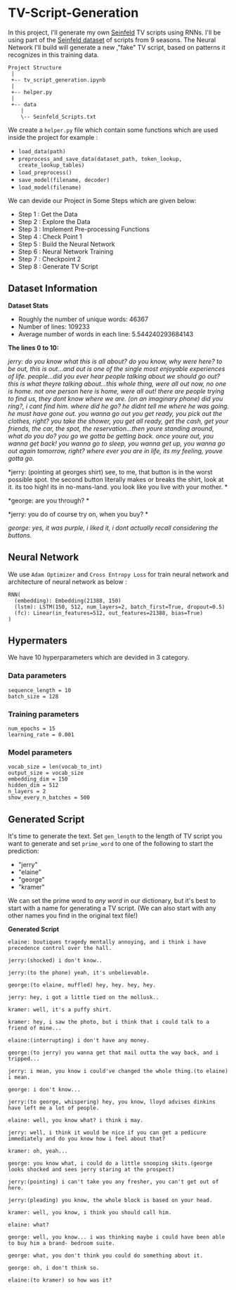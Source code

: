 # TV-Script-Generation

In this project, I'll generate my own [Seinfeld](https://en.wikipedia.org/wiki/Seinfeld) TV scripts using RNNs.  I'll be using part of the [Seinfeld dataset](https://www.kaggle.com/thec03u5/seinfeld-chronicles#scripts.csv) of scripts from 9 seasons.  The Neural Network I'll build will generate a new ,"fake" TV script, based on patterns it recognizes in this training data.
```
Project Structure
 |
 +-- tv_script_generation.ipynb
 |  
 +-- helper.py
 |  
 +-- data
    |  
    \-- Seinfeld_Scripts.txt

```

We create a `helper.py` file which contain some functions which are used inside the project for example : 
* `load_data(path)`
* `preprocess_and_save_data(dataset_path, token_lookup, create_lookup_tables)`
* `load_preprocess()`
* `save_model(filename, decoder)`
* `load_model(filename)`

We can devide our Project in Some Steps which are given below:

* Step 1 : Get the Data  
* Step 2 : Explore the Data  
* Step 3 : Implement Pre-processing Functions  
* Step 4 : Check Point 1  
* Step 5 : Build the Neural Network  
* Step 6 : Neural Network Training  
* Step 7 : Checkpoint 2  
* Step 8 : Generate TV Script  

## Dataset Information

**Dataset Stats**
* Roughly the number of unique words: 46367
* Number of lines: 109233
* Average number of words in each line: 5.544240293684143

**The lines 0 to 10:**

*jerry: do you know what this is all about? do you know, why were here? to be out, this is out...and out is one of the single most enjoyable experiences of life. people...did you ever hear people talking about we should go out? this is what theyre talking about...this whole thing, were all out now, no one is home. not one person here is home, were all out! there are people trying to find us, they dont know where we are. (on an imaginary phone) did you ring?, i cant find him. where did he go? he didnt tell me where he was going. he must have gone out. you wanna go out you get ready, you pick out the clothes, right? you take the shower, you get all ready, get the cash, get your friends, the car, the spot, the reservation...then youre standing around, what do you do? you go we gotta be getting back. once youre out, you wanna get back! you wanna go to sleep, you wanna get up, you wanna go out again tomorrow, right? where ever you are in life, its my feeling, youve gotta go.*

*jerry: (pointing at georges shirt) see, to me, that button is in the worst possible spot. the second button literally makes or breaks the shirt, look at it. its too high! its in no-mans-land. you look like you live with your mother. *

*george: are you through? *

*jerry: you do of course try on, when you buy? *

*george: yes, it was purple, i liked it, i dont actually recall considering the buttons.*

## Neural Network 
We use `Adam Optimizer` and `Cross Entropy Loss` for train neural network and architecture of neural network as below :
```
RNN(
  (embedding): Embedding(21388, 150)
  (lstm): LSTM(150, 512, num_layers=2, batch_first=True, dropout=0.5)
  (fc): Linear(in_features=512, out_features=21388, bias=True)
)
```

## Hypermaters
We have 10 hyperparameters which are devided in 3 category.

### Data parameters
`sequence_length = 10`  
`batch_size = 128`  

### Training parameters
`num_epochs = 15`  
`learning_rate = 0.001`

### Model parameters
`vocab_size = len(vocab_to_int)`  
`output_size = vocab_size`  
`embedding_dim = 150`  
`hidden_dim = 512`  
`n_layers = 2`  
`show_every_n_batches = 500`  

## Generated Script

It's time to generate the text. Set `gen_length` to the length of TV script you want to generate and set `prime_word` to one of the following to start the prediction:
- "jerry"
- "elaine"
- "george"
- "kramer"

We can set the prime word to _any word_ in our dictionary, but it's best to start with a name for generating a TV script. (We can also start with any other names you find in the original text file!)

**Generated Script**

```
elaine: boutiques tragedy mentally annoying, and i think i have precedence control over the hall.

jerry:(shocked) i don't know..

jerry:(to the phone) yeah, it's unbelievable.

george:(to elaine, muffled) hey, hey. hey, hey.

jerry: hey, i got a little tied on the mollusk..

kramer: well, it's a puffy shirt.

kramer: hey, i saw the photo, but i think that i could talk to a friend of mine...

elaine:(interrupting) i don't have any money.

george:(to jerry) you wanna get that mail outta the way back, and i tripped...

jerry: i mean, you know i could've changed the whole thing.(to elaine) i mean.

george: i don't know...

jerry:(to george, whispering) hey, you know, lloyd advises dinkins have left me a lot of people.

elaine: well, you know what? i think i may.

jerry: well, i think it would be nice if you can get a pedicure immediately and do you know how i feel about that?

kramer: oh, yeah...

george: you know what, i could do a little snooping skits.(george looks shocked and sees jerry staring at the prospect)

jerry:(pointing) i can't take you any fresher, you can't get out of here.

jerry:(pleading) you know, the whole block is based on your head.

kramer: well, you know, i think you should call him.

elaine: what?

george: well, you know... i was thinking maybe i could have been able to buy him a brand- bedroom suite.

george: what, you don't think you could do something about it.

george: oh, i don't think so.

elaine:(to kramer) so how was it?
```
